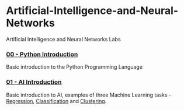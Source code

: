 # Artificial-Intelligence-and-Neural-Networks
Artificial Intelligence and Neural Networks Labs

### [00 - Python Introduction](00-Python-Introduction%2FPython-Introduction.ipynb)
Basic introduction to the Python Programming Language 
### [01 - AI Introduction](01-AI-Introduction)
Basic introduction to AI, examples of three Machine Learning tasks - 
[Regression](01-AI-Introduction%2FRegression.ipynb), 
[Classification](01-AI-Introduction%2FClassification.ipynb) and
[Clustering](01-AI-Introduction%2FClustering.ipynb).
